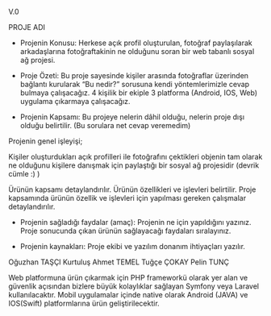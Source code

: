 V.0

PROJE ADI


* Projenin Konusu:  Herkese açık profil oluşturulan, fotoğraf paylaşılarak arkadaşlarına fotoğraftakinin ne olduğunu soran bir web tabanlı sosyal ağ projesi. 

* Proje Özeti: Bu proje sayesinde kişiler arasında fotoğraflar üzerinden bağlantı kurularak “Bu nedir?” sorusuna kendi yöntemlerimizle cevap bulmaya çalışacağız. 4 kişilik bir ekiple 3 platforma (Android, IOS, Web) uygulama çıkarmaya çalışacağız. 

* Projenin Kapsamı: Bu projeye nelerin dâhil olduğu, nelerin proje dışı olduğu belirtilir. (Bu sorulara net cevap veremedim)

Projenin genel işleyişi;

Kişiler oluşturdukları açık profilleri ile fotoğrafını çektikleri objenin tam olarak ne olduğunu kişilere danışmak için paylaştığı bir sosyal ağ projesidir (devrik cümle :) ) 


Ürünün kapsamı detaylandırılır. Ürünün özellikleri ve işlevleri belirtilir. Proje kapsamında ürünün özellik ve işlevleri için yapılması gereken çalışmalar detaylandırılır.

* Projenin sağladığı faydalar (amaç): Projenin ne için yapıldığını yazınız. Proje sonucunda çıkan ürünün sağlayacağı faydaları sıralayınız. 

* Projenin kaynakları: Proje ekibi ve yazılım donanım ihtiyaçları yazılır.

Oğuzhan TAŞÇI
Kurtuluş Ahmet TEMEL
Tuğçe ÇOKAY
Pelin TUNÇ

Web platformuna ürün çıkarmak için PHP frameworkü olarak yer alan ve güvenlik açısından bizlere büyük kolaylıklar sağlayan Symfony veya Laravel kullanılacaktır. Mobil uygulamalar içinde native olarak Android (JAVA) ve IOS(Swift) platformlarına ürün geliştirilecektir.


